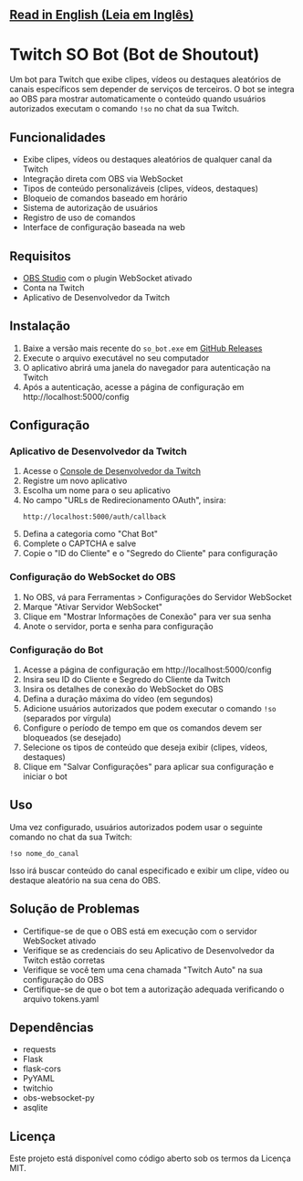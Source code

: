 ## [Read in English (Leia em Inglês)](README.md)

# Twitch SO Bot (Bot de Shoutout)

Um bot para Twitch que exibe clipes, vídeos ou destaques aleatórios de canais específicos sem depender de serviços de terceiros. O bot se integra ao OBS para mostrar automaticamente o conteúdo quando usuários autorizados executam o comando `!so` no chat da sua Twitch.

## Funcionalidades

- Exibe clipes, vídeos ou destaques aleatórios de qualquer canal da Twitch
- Integração direta com OBS via WebSocket
- Tipos de conteúdo personalizáveis (clipes, vídeos, destaques)
- Bloqueio de comandos baseado em horário
- Sistema de autorização de usuários
- Registro de uso de comandos
- Interface de configuração baseada na web

## Requisitos

- [OBS Studio](https://obsproject.com/) com o plugin WebSocket ativado
- Conta na Twitch
- Aplicativo de Desenvolvedor da Twitch

## Instalação

1. Baixe a versão mais recente do `so_bot.exe` em [GitHub Releases](https://github.com/pladombrowski/so_bot/releases)
2. Execute o arquivo executável no seu computador
3. O aplicativo abrirá uma janela do navegador para autenticação na Twitch
4. Após a autenticação, acesse a página de configuração em http://localhost:5000/config

## Configuração

### Aplicativo de Desenvolvedor da Twitch

1. Acesse o [Console de Desenvolvedor da Twitch](https://dev.twitch.tv/)
2. Registre um novo aplicativo
3. Escolha um nome para o seu aplicativo
4. No campo "URLs de Redirecionamento OAuth", insira:
   ```
   http://localhost:5000/auth/callback
   ```
5. Defina a categoria como "Chat Bot"
6. Complete o CAPTCHA e salve
7. Copie o "ID do Cliente" e o "Segredo do Cliente" para configuração

### Configuração do WebSocket do OBS

1. No OBS, vá para Ferramentas > Configurações do Servidor WebSocket
2. Marque "Ativar Servidor WebSocket"
3. Clique em "Mostrar Informações de Conexão" para ver sua senha
4. Anote o servidor, porta e senha para configuração

### Configuração do Bot

1. Acesse a página de configuração em http://localhost:5000/config
2. Insira seu ID do Cliente e Segredo do Cliente da Twitch
3. Insira os detalhes de conexão do WebSocket do OBS
4. Defina a duração máxima do vídeo (em segundos)
5. Adicione usuários autorizados que podem executar o comando `!so` (separados por vírgula)
6. Configure o período de tempo em que os comandos devem ser bloqueados (se desejado)
7. Selecione os tipos de conteúdo que deseja exibir (clipes, vídeos, destaques)
8. Clique em "Salvar Configurações" para aplicar sua configuração e iniciar o bot

## Uso

Uma vez configurado, usuários autorizados podem usar o seguinte comando no chat da sua Twitch:

```
!so nome_do_canal
```

Isso irá buscar conteúdo do canal especificado e exibir um clipe, vídeo ou destaque aleatório na sua cena do OBS.

## Solução de Problemas

- Certifique-se de que o OBS está em execução com o servidor WebSocket ativado
- Verifique se as credenciais do seu Aplicativo de Desenvolvedor da Twitch estão corretas
- Verifique se você tem uma cena chamada "Twitch Auto" na sua configuração do OBS
- Certifique-se de que o bot tem a autorização adequada verificando o arquivo tokens.yaml

## Dependências

- requests
- Flask
- flask-cors
- PyYAML
- twitchio
- obs-websocket-py
- asqlite

## Licença

Este projeto está disponível como código aberto sob os termos da Licença MIT.